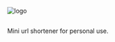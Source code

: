 ![logo](https://fontmeme.com/permalink/201228/d82d68083cede42d71ad413711fe8397.png)

##

Mini url shortener for personal use.
